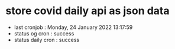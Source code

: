 # store covid daily api as json data

- last cronjob : Monday, 24 January 2022 13:17:59
- status og cron : success
- status daily cron : success
      
      